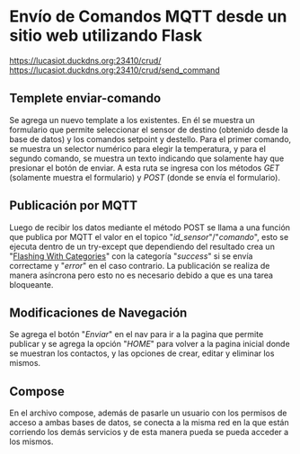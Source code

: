 # Envío de Comandos MQTT desde un sitio web utilizando Flask
https://lucasiot.duckdns.org:23410/crud/
https://lucasiot.duckdns.org:23410/crud/send_command
## Templete enviar-comando
Se agrega un nuevo template a los existentes. En él se muestra un formulario que permite seleccionar el sensor de destino (obtenido desde la base de datos) y los comandos setpoint y destello. Para el primer comando, se muestra un selector numérico para elegir la temperatura, y para el segundo comando, se muestra un texto indicando que solamente hay que presionar el botón de enviar.
A esta ruta se ingresa con los métodos *GET* (solamente muestra el formulario) y *POST* (donde se envía el formulario).
## Publicación por MQTT
Luego de recibir los datos mediante el método POST se llama a una función que publica por MQTT el valor en el topico "*id_sensor*"/"*comando*", esto se ejecuta dentro de un try-except que dependiendo del resultado crea un "[Flashing With Categories](https://flask.palletsprojects.com/en/stable/patterns/flashing/)" con la categoría "*success*" si se envía correctame y "*error*" en el caso contrario. La publicación se realiza de manera asíncrona pero esto no es necesario debido a que es una tarea bloqueante.
## Modificaciones de Navegación
Se agrega el botón "*Enviar*" en el nav para ir a la pagina que permite publicar y se agrega la opción "*HOME*" para volver a la pagina inicial donde se muestran los contactos, y las opciones de crear, editar y eliminar los mismos.
## Compose
En el archivo compose, además de pasarle un usuario con los permisos de acceso a ambas bases de datos, se conecta a la misma red en la que están corriendo los demás servicios y de esta manera pueda se pueda acceder a los mismos.
